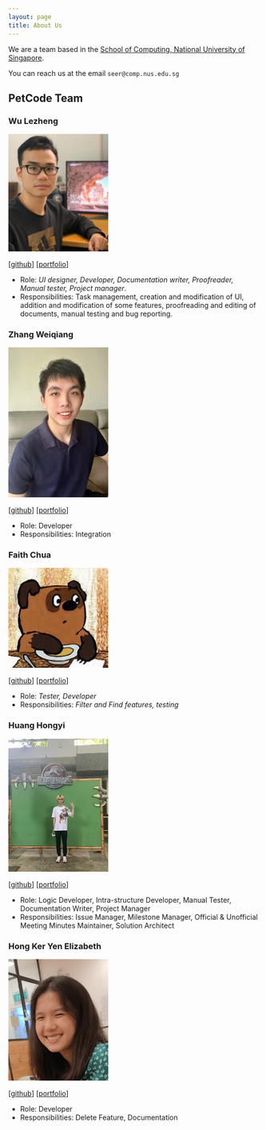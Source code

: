 ```yaml
---
layout: page
title: About Us
---
```


We are a team based in the [School of Computing, National University of Singapore](http://www.comp.nus.edu.sg).

You can reach us at the email `seer@comp.nus.edu.sg`

## PetCode Team

### Wu Lezheng

<img src="images/wu-lezheng.png" width="200px">

[[github](http://github.com/Wu-Lezheng)]
[[portfolio](team/wu-lezheng.md)]

* Role: *UI designer, Developer, Documentation writer, Proofreader, Manual tester, Project manager*.
* Responsibilities: Task management, creation and modification of UI, addition and modification of some features, proofreading and editing of documents, manual testing and bug reporting. 

### Zhang Weiqiang

<img src="images/wweqg.png" width="200px">

[[github](http://github.com/wweqg)]
[[portfolio](team/wweqg.md)]

* Role: Developer
* Responsibilities: Integration

### Faith Chua

<img src="images/boredcoco.png" width="200px">

[[github](http://github.com/boredcoco)]
[[portfolio](team/boredcoco.md)]

* Role: *Tester, Developer*
* Responsibilities: *Filter and Find features, testing*

### Huang Hongyi

<img src="images/hongyi6328.png" width="200px">

[[github](https://github.com/Hongyi6328)]
[[portfolio](team/hongyi6328.md)]

* Role: Logic Developer, Intra-structure Developer, Manual Tester, Documentation Writer, Project Manager
* Responsibilities: Issue Manager, Milestone Manager, Official & Unofficial Meeting Minutes Maintainer, Solution
  Architect

### Hong Ker Yen Elizabeth

<img src="images/elizabethhky.png" width="200px">

[[github](https://github.com/elizabethhky)]
[[portfolio](team/elizabethhky.md)]

* Role: Developer
* Responsibilities: Delete Feature, Documentation
